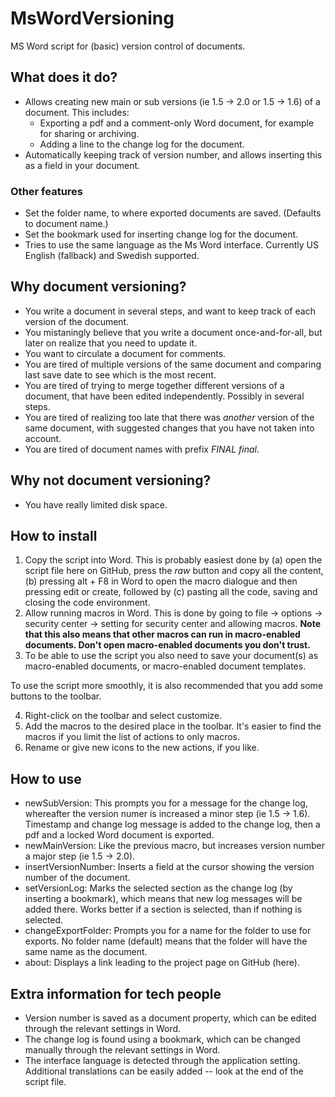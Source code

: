 # MsWordVersioning
MS Word script for (basic) version control of documents.

## What does it do?

* Allows creating new main or sub versions (ie 1.5 -> 2.0 or 1.5 -> 1.6) of a document. This includes:
  * Exporting a pdf and a comment-only Word document, for example for sharing or archiving.
  * Adding a line to the change log for the document.
* Automatically keeping track of version number, and allows inserting this as a field in your document.

### Other features

* Set the folder name, to where exported documents are saved. (Defaults to document name.)
* Set the bookmark used for inserting change log for the document.
* Tries to use the same language as the Ms Word interface. Currently US English (fallback) and Swedish supported.

## Why document versioning?

* You write a document in several steps, and want to keep track of each version of the document.
* You mistaningly believe that you write a document once-and-for-all, but later on realize that you need to update it.
* You want to circulate a document for comments.
* You are tired of multiple versions of the same document and comparing last save date to see which is the most recent.
* You are tired of trying to merge together different versions of a document, that have been edited independently. Possibly in several steps.
* You are tired of realizing too late that there was *another* version of the same document, with suggested changes that you have not taken into account.
* You are tired of document names with prefix *FINAL final*.

## Why not document versioning?

* You have really limited disk space.

## How to install

1. Copy the script into Word. This is probably easiest done by (a) open the script file here on GitHub, press the *raw* button and copy all the content, (b) pressing alt + F8 in Word to open the macro dialogue and then pressing edit or create, followed by (c) pasting all the code, saving and closing the code environment.
2. Allow running macros in Word. This is done by going to file -> options -> security center -> setting for security center and allowing macros. **Note that this also means that other macros can run in macro-enabled documents. Don't open macro-enabled documents you don't trust.**
3. To be able to use the script you also need to save your document(s) as macro-enabled documents, or macro-enabled document templates.

To use the script more smoothly, it is also recommended that you add some buttons to the toolbar.

4. Right-click on the toolbar and select customize.
5. Add the macros to the desired place in the toolbar. It's easier to find the macros if you limit the list of actions to only macros.
6. Rename or give new icons to the new actions, if you like.

## How to use

* newSubVersion: This prompts you for a message for the change log, whereafter the version numer is increased a minor step (ie 1.5 -> 1.6). Timestamp and change log message is added to the change log, then a pdf and a locked Word document is exported.
* newMainVersion: Like the previous macro, but increases version number a major step (ie 1.5 -> 2.0).
* insertVersionNumber: Inserts a field at the cursor showing the version number of the document.
* setVersionLog: Marks the selected section as the change log (by inserting a bookmark), which means that new log messages will be added there. Works better if a section is selected, than if nothing is selected.
* changeExportFolder: Prompts you for a name for the folder to use for exports. No folder name (default) means that the folder will have the same name as the document.
* about: Displays a link leading to the project page on GitHub (here).

## Extra information for tech people

* Version number is saved as a document property, which can be edited through the relevant settings in Word.
* The change log is found using a bookmark, which can be changed manually through the relevant settings in Word.
* The interface language is detected through the application setting. Additional translations can be easily added -- look at the end of the script file.
